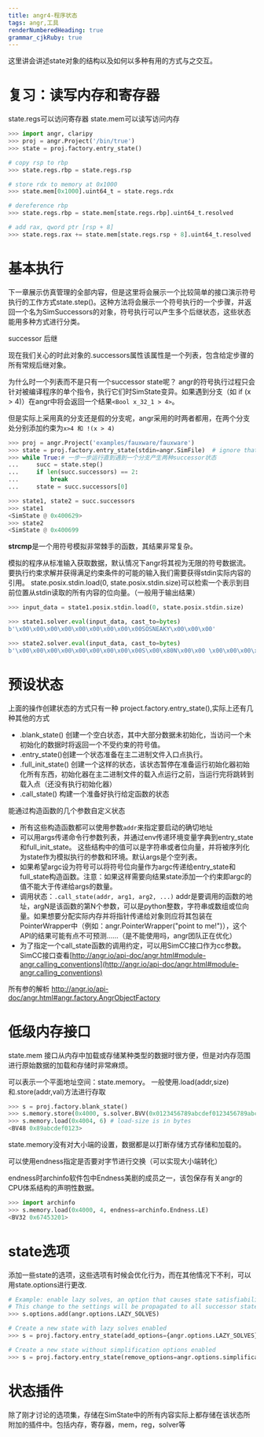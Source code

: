 ```yaml
---
title: angr4-程序状态
tags: angr,工具
renderNumberedHeading: true
grammar_cjkRuby: true
---
```


这里讲会讲述state对象的结构以及如何以多种有用的方式与之交互。

# 复习：读写内存和寄存器
state.regs可以访问寄存器
state.mem可以读写访问内存

``` python
>>> import angr, claripy
>>> proj = angr.Project('/bin/true')
>>> state = proj.factory.entry_state()

# copy rsp to rbp
>>> state.regs.rbp = state.regs.rsp

# store rdx to memory at 0x1000
>>> state.mem[0x1000].uint64_t = state.regs.rdx

# dereference rbp
>>> state.regs.rbp = state.mem[state.regs.rbp].uint64_t.resolved

# add rax, qword ptr [rsp + 8]
>>> state.regs.rax += state.mem[state.regs.rsp + 8].uint64_t.resolved
```
# 基本执行
下一章展示仿真管理的全部内容，但是这里将会展示一个比较简单的接口演示符号执行的工作方式state.step()。这种方法将会展示一个符号执行的一个步骤，并返回一个名为SimSuccessors的对象，符号执行可以产生多个后继状态，这些状态能用多种方式进行分类。

successor 后继

现在我们关心的时此对象的.successors属性该属性是一个列表，包含给定步骤的所有常规后继对象。

为什么时一个列表而不是只有一个successor state呢？ angr的符号执行过程只会针对被编译程序的单个指令，执行它们时SimState变异。如果遇到分支（如 if (x > 4)）在angr中将会返回一个结果`<Bool x_32_1 > 4>`。

但是实际上采用真的分支还是假的分支呢，angr采用的时两者都用，在两个分支处分别添加约束为`x>4 和 !(x > 4)`

``` python
>>> proj = angr.Project('examples/fauxware/fauxware')
>>> state = proj.factory.entry_state(stdin=angr.SimFile)  # ignore that argument for now - we're disabling a more complicated default setup for the sake of education
>>> while True:# 一步一步运行直到遇到一个分支产生两种successor状态
...     succ = state.step()
...     if len(succ.successors) == 2:
...         break
...     state = succ.successors[0]

>>> state1, state2 = succ.successors
>>> state1
<SimState @ 0x400629>
>>> state2
<SimState @ 0x400699
```
**strcmp**是一个用符号模拟非常棘手的函数，其结果非常复杂。

模拟的程序从标准输入获取数据，默认情况下angr将其视为无限的符号数据流。 要执行约束求解并获得满足约束条件的可能的输入我们需要获得stdin实际内容的引用。
state.posix.stdin.load(0, state.posix.stdin.size)可以检索一个表示到目前位置从stdin读取的所有内容的位向量。（一般用于输出结果）

``` python
>>> input_data = state1.posix.stdin.load(0, state.posix.stdin.size)

>>> state1.solver.eval(input_data, cast_to=bytes)
b'\x00\x00\x00\x00\x00\x00\x00\x00\x00SOSNEAKY\x00\x00\x00'

>>> state2.solver.eval(input_data, cast_to=bytes)
b'\x00\x00\x00\x00\x00\x00\x00\x00\x00S\x00\x80N\x00\x00 \x00\x00\x00\x00'
```

# 预设状态

上面的操作创建状态的方式只有一种 project.factory.entry_state(),实际上还有几种其他的方式
- .blank_state() 创建一个空白状态，其中大部分数据未初始化，当访问一个未初始化的数据时将返回一个不受约束的符号值。
- .entry_state()创建一个状态准备在主二进制文件入口点执行。
- .full_init_state()  创建一个这样的状态，该状态暂停在准备运行初始化器初始化所有东西，初始化器在主二进制文件的载入点运行之前，当运行完将跳转到载入点（还没有执行初始化器）
- .call_state() 构建一个准备好执行给定函数的状态

能通过构造函数的几个参数自定义状态

- 所有这些构造函数都可以使用参数`addr`来指定要启动的确切地址
- 可以用args传递命令行参数列表，并通过env传递环境变量字典到entry_state和full_init_state。 这些结构中的值可以是字符串或者位向量，并将被序列化为state作为模拟执行的参数和环境。默认args是个空列表。
- 如果希望argc设为符号可以将符号位向量作为argc传递给entry_state和full_state构造函数。注意：如果这样需要向结果state添加一个约束即argc的值不能大于传递给args的数量。
- 调用状态：`.call_state(addr, arg1, arg2, ...)` addr是要调用的函数的地址，argN是该函数的第N个参数，可以是python整数，字符串或数组或位向量。如果想要分配实际内存并将指针传递给对象则应将其包装在PointerWrapper中（例如：angr.PointerWrapper("point to me!")），这个API的结果可能有点不可预测......（是不能使用吗，angr团队正在优化）
- 为了指定一个call_state函数的调用约定，可以用SimCC接口作为cc参数。SimCC接口查看[http://angr.io/api-doc/angr.html#module-angr.calling_conventions](http://angr.io/api-doc/angr.html#module-angr.calling_conventions)

所有参的解析 http://angr.io/api-doc/angr.html#angr.factory.AngrObjectFactory

# 低级内存接口

state.mem 接口从内存中加载或存储某种类型的数据时很方便，但是对内存范围进行原始数据的加载和存储时非常麻烦。

可以表示一个平面地址空间：state.memory。 一般使用.load(addr,size)和.store(addr,val)方法进行存取

``` python
>>> s = proj.factory.blank_state()
>>> s.memory.store(0x4000, s.solver.BVV(0x0123456789abcdef0123456789abcdef, 128))
>>> s.memory.load(0x4004, 6) # load-size is in bytes
<BV48 0x89abcdef0123>
```
state.memory没有对大小端的设置，数据都是以打断存储方式存储和加载的。

可以使用endness指定是否要对字节进行交换（可以实现大小端转化）

endness时archinfo软件包中Endness美剧的成员之一，该包保存有关angr的CPU体系结构的声明性数据。

``` python
>>> import archinfo
>>> s.memory.load(0x4000, 4, endness=archinfo.Endness.LE)
<BV32 0x67453201>
```

# state选项
添加一些state的选项，这些选项有时候会优化行为，而在其他情况下不利，可以用state.options进行更改.

``` python
# Example: enable lazy solves, an option that causes state satisfiability to be checked as infrequently as possible.#
# This change to the settings will be propagated to all successor states created from this state after this line. #对设置的更改将传播到由此状态创建的所有后继状态
>>> s.options.add(angr.options.LAZY_SOLVES)

# Create a new state with lazy solves enabled
>>> s = proj.factory.entry_state(add_options={angr.options.LAZY_SOLVES})

# Create a new state without simplification options enabled
>>> s = proj.factory.entry_state(remove_options=angr.options.simplification)
```
# 状态插件

除了刚才讨论的选项集，存储在SimState中的所有内容实际上都存储在该状态所附加的插件中。包括内存，寄存器，mem，reg，solver等
